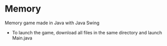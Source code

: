# Memory
Memory game made in Java with Java Swing 

- To launch the game, download all files in the same directory and launch Main.java
